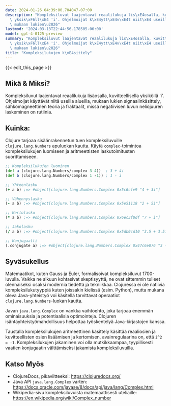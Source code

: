 ```yaml
---
date: 2024-01-26 04:39:00.704047-07:00
description: "Kompleksiluvut laajentavat reaalilukuja lis\xE4osalla, kuvitteellisella\
  \ yksik\xF6ll\xE4 'i'. Ohjelmoijat k\xE4ytt\xE4v\xE4t niit\xE4 useilla alueilla,\
  \ mukaan lukien\u2026"
lastmod: '2024-03-13T22:44:56.178505-06:00'
model: gpt-4-0125-preview
summary: "Kompleksiluvut laajentavat reaalilukuja lis\xE4osalla, kuvitteellisella\
  \ yksik\xF6ll\xE4 'i'. Ohjelmoijat k\xE4ytt\xE4v\xE4t niit\xE4 useilla alueilla,\
  \ mukaan lukien\u2026"
title: "Kompleksilukujen k\xE4sittely"
---
```


{{< edit_this_page >}}

## Mikä & Miksi?
Kompleksiluvut laajentavat reaalilukuja lisäosalla, kuvitteellisella yksiköllä 'i'. Ohjelmoijat käyttävät niitä useilla alueilla, mukaan lukien signaalinkäsittely, sähkömagneettinen teoria ja fraktaalit, missä negatiivisen luvun neliöjuuren laskeminen on rutiinia.

## Kuinka:
Clojure tarjoaa sisäänrakennetun tuen kompleksiluvuille `clojure.lang.Numbers` apuluokan kautta. Käytä `complex`-toimintoa kompleksilukujen luomiseen ja aritmeettisten laskutoimitusten suorittamiseen.

```clojure
;; Kompleksilukujen luominen
(def a (clojure.lang.Numbers/complex 3 4))  ; 3 + 4i
(def b (clojure.lang.Numbers/complex 1 -1)) ; 1 - i

;; Yhteenlasku
(+ a b) ;=> #object[clojure.lang.Numbers.Complex 0x5c6cfe9 "4 + 3i"]

;; Vähennyslasku
(- a b) ;=> #object[clojure.lang.Numbers.Complex 0x5e51118 "2 + 5i"]

;; Kertolasku
(* a b) ;=> #object[clojure.lang.Numbers.Complex 0x6ec3f0df "7 + i"]

;; Jakolasku
(/ a b) ;=> #object[clojure.lang.Numbers.Complex 0x5db0cd10 "3.5 + 3.5i"]

;; Konjugaatti
(.conjugate a) ;=> #object[clojure.lang.Numbers.Complex 0x47c6e076 "3 - 4i"]
```

## Syväsukellus
Matemaatikot, kuten Gauss ja Euler, formalisoivat kompleksiluvut 1700-luvulla. Vaikka ne alkuun kohtasivat skeptisyyttä, ne ovat sittemmin tulleet olennaiseksi osaksi modernia tiedettä ja tekniikkaa. Clojuressa ei ole natiivia kompleksilukutyyppiä kuten joissakin kielissä (esim. Python), mutta mukana oleva Java-yhteistyö voi käsitellä tarvittavat operaatiot `clojure.lang.Numbers`-luokan kautta.

Javan `java.lang.Complex` on vankka vaihtoehto, joka tarjoaa enemmän ominaisuuksia ja potentiaalisia optimointeja. Clojuren isäntäyhteistyömahdollisuus helpottaa työskentelyä Java-kirjastojen kanssa.

Taustalla kompleksilukujen aritmeettinen käsittely käsittää reaaliosien ja kuvitteellisten osien lisäämisen ja kertomisen, avainregulaarina on, että `i^2 = -1`. Kompleksilukujen jakaminen voi olla mutkikkaampaa, tyypillisesti vaatien konjugaatin välttämiseksi jakamista kompleksiluvuilla.

## Katso Myös
- ClojureDocs, pikaviitteeksi: https://clojuredocs.org/
- Java API `java.lang.Complex` varten: https://docs.oracle.com/javase/8/docs/api/java/lang/Complex.html
- Wikipedia-sivu kompleksiluvuista matemaattisesti uteliaille: https://en.wikipedia.org/wiki/Complex_number
